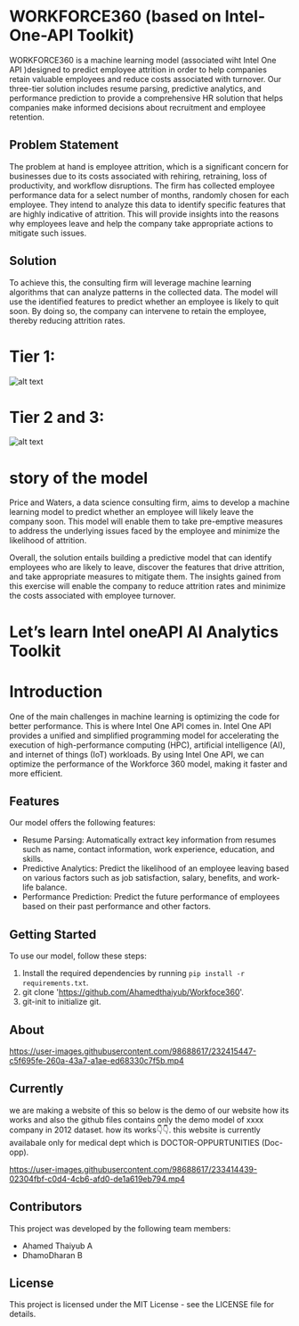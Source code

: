
# WORKFORCE360    (based on Intel-One-API Toolkit)
WORKFORCE360 is a machine learning model  (associated wiht Intel One API )designed to predict employee attrition in order to help companies retain valuable employees and reduce costs associated with turnover. Our three-tier solution includes resume parsing, predictive analytics, and performance prediction to provide a comprehensive HR solution that helps companies make informed decisions about recruitment and employee retention.
## Problem Statement

The problem at hand is employee attrition, which is a significant concern for businesses due to its costs associated with rehiring, retraining, loss of productivity, and workflow disruptions. The firm has collected employee performance data for a select number of months, randomly chosen for each employee. They intend to analyze this data to identify specific features that are highly indicative of attrition. This will provide insights into the reasons why employees leave and help the company take appropriate actions to mitigate such issues.


## Solution

To achieve this, the consulting firm will leverage machine learning algorithms that can analyze patterns in the collected data. The model will use the identified features to predict whether an employee is likely to quit soon. By doing so, the company can intervene to retain the employee, thereby reducing attrition rates.

# Tier 1:

![alt text](https://github.com/Ahamedthaiyub/Workfoce360/blob/main/objects/Screenshot%20(252).png?raw=true)

# Tier 2 and 3:

![alt text](https://github.com/Ahamedthaiyub/Workfoce360/blob/main/objects/Screenshot%20(251).png?raw=true)


# story of the model

Price and Waters, a data science consulting firm, aims to develop a machine learning model to predict whether an employee will likely leave the company soon. This model will enable them to take pre-emptive measures to address the underlying issues faced by the employee and minimize the likelihood of attrition.



Overall, the solution entails building a predictive model that can identify employees who are likely to leave, discover the features that drive attrition, and take appropriate measures to mitigate them. The insights gained from this exercise will enable the company to reduce attrition rates and minimize the costs associated with employee turnover.

# Let’s learn Intel oneAPI AI Analytics Toolkit​
# Introduction

One of the main challenges in machine learning is optimizing the code for better performance. This is where Intel One API comes in. Intel One API provides a unified and simplified programming model for accelerating the execution of high-performance computing (HPC), artificial intelligence (AI), and internet of things (IoT) workloads. By using Intel One API, we can optimize the performance of the Workforce 360 model, making it faster and more efficient.



## Features

Our model offers the following features:

- Resume Parsing: Automatically extract key information from resumes such as name, contact information, work experience, education, and skills.
- Predictive Analytics: Predict the likelihood of an employee leaving based on various factors such as job satisfaction, salary, benefits, and work-life balance.
- Performance Prediction: Predict the future performance of employees based on their past performance and other factors.

## Getting Started

To use our model, follow these steps:

1. Install the required dependencies by running `pip install -r requirements.txt`.
2. git clone 'https://github.com/Ahamedthaiyub/Workfoce360'.
3. git-init to initialize git.



## About


https://user-images.githubusercontent.com/98688617/232415447-c5f695fe-260a-43a7-a1ae-ed68330c7f5b.mp4


## Currently
  we are making a website of this so below is the demo of  our website how its works and also the github files contains only the demo model of xxxx company in 2012 dataset. how its works👇👇. this website is currently availabale only for medical dept which is DOCTOR-OPPURTUNITIES (Doc-opp).

https://user-images.githubusercontent.com/98688617/233414439-02304fbf-c0d4-4cb6-afd0-de1a619eb794.mp4



## Contributors

This project was developed by the following team members:

- Ahamed Thaiyub A
- DhamoDharan B

## License

This project is licensed under the MIT License - see the LICENSE file for details.
